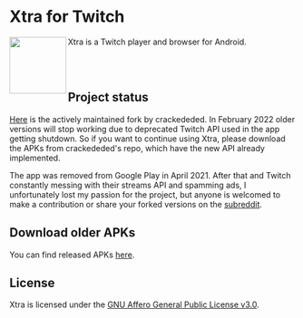# Xtra for Twitch

<img src="https://github.com/AndreyAsadchy/Xtra/blob/197ba90cac879abd2a5645393ce361847f12fa0b/app/src/main/ic_launcher-web.png" align="left" width="100"/>

Xtra is a Twitch player and browser for Android.

</br>
</br>

## Project status

[Here](https://github.com/crackededed/Xtra) is the actively maintained fork by crackededed. In February 2022 older versions will stop working due to deprecated Twitch API used in the app getting shutdown. So if you want to continue using Xtra, please download the APKs from crackededed's repo, which have the new API already implemented.

The app was removed from Google Play in April 2021. After that and Twitch constantly messing with their streams API and spamming ads, I unfortunately lost my passion for the project, but anyone is welcomed to make a contribution or share your forked versions on the [subreddit](https://www.reddit.com/r/XtraForTwitch).

## Download older APKs

You can find released APKs [here](https://github.com/AndreyAsadchy/Xtra/releases).

## License
Xtra is licensed under the [GNU Affero General Public License v3.0](LICENSE).
